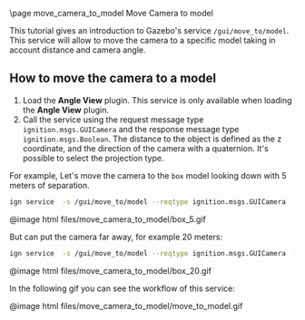 \page move_camera_to_model Move Camera to model

This tutorial gives an introduction to Gazebo's service `/gui/move_to/model`. This service will allow to move the camera to a specific model taking in account distance and camera angle.

## How to move the camera to a model

 1. Load the **Angle View** plugin. This service is only available when loading the **Angle View** plugin.
 2. Call the service using the request message type `ignition.msgs.GUICamera` and the response message type `ignition.msgs.Boolean`. The distance to the object is defined as the z coordinate, and the direction of the camera with a quaternion. It's possible to select the projection type.

For example, Let's move the camera to the `box` model looking down with 5 meters of separation.

```bash
ign service  -s /gui/move_to/model --reqtype ignition.msgs.GUICamera  --reptype ignition.msgs.Boolean -r 'name: "box", pose: {position: {z:5}, orientation: {x:0, y:0, z: -1, w:0}}, projection_type: "orbit"' --timeout 5000
```

@image html files/move_camera_to_model/box_5.gif

But can put the camera far away, for example 20 meters:

```bash
ign service  -s /gui/move_to/model --reqtype ignition.msgs.GUICamera  --reptype ignition.msgs.Boolean -r 'name: "box", pose: {position: {z:20}, orientation: {x:0, y:0, z: -1, w:0}}, projection_type: "orbit"' --timeout 5000
```

@image html files/move_camera_to_model/box_20.gif

In the following gif you can see the workflow of this service:

@image html files/move_camera_to_model/move_to_model.gif

